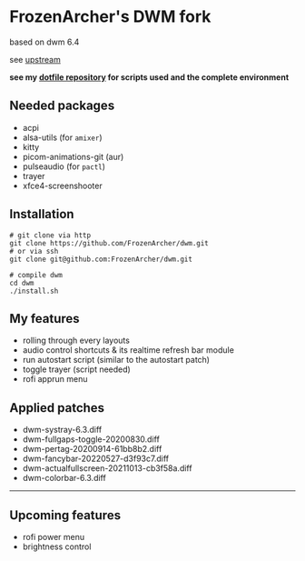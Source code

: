 # FrozenArcher's DWM fork

based on dwm 6.4

see [upstream](https://dwm.suckless.org/)

**see my [dotfile repository](https://github.com/FrozenArcher/archconfig.git) for scripts used and the complete environment**

## Needed packages

* acpi
* alsa-utils (for `amixer`)
* kitty
* picom-animations-git (aur)
* pulseaudio (for `pactl`)
* trayer
* xfce4-screenshooter

## Installation

```
# git clone via http
git clone https://github.com/FrozenArcher/dwm.git
# or via ssh
git clone git@github.com:FrozenArcher/dwm.git

# compile dwm
cd dwm
./install.sh
```

## My features

* rolling through every layouts
* audio control shortcuts & its realtime refresh bar module
* run autostart script (similar to the autostart patch)
* toggle trayer (script needed)
* rofi apprun menu

## Applied patches

* dwm-systray-6.3.diff
* dwm-fullgaps-toggle-20200830.diff
* dwm-pertag-20200914-61bb8b2.diff
* dwm-fancybar-20220527-d3f93c7.diff
* dwm-actualfullscreen-20211013-cb3f58a.diff
* dwm-colorbar-6.3.diff

***

## Upcoming features

* rofi power menu
* brightness control
